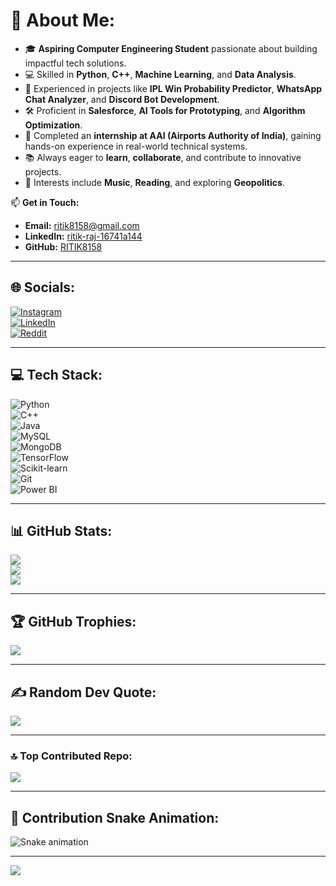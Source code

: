 # 💫 About Me:  

- 🎓 **Aspiring Computer Engineering Student** passionate about building impactful tech solutions.  
- 💻 Skilled in **Python**, **C++**, **Machine Learning**, and **Data Analysis**.  
- 🚀 Experienced in projects like **IPL Win Probability Predictor**, **WhatsApp Chat Analyzer**, and **Discord Bot Development**.  
- 🛠️ Proficient in **Salesforce**, **AI Tools for Prototyping**, and **Algorithm Optimization**.  
- 🏢 Completed an **internship at AAI (Airports Authority of India)**, gaining hands-on experience in real-world technical systems.  
- 📚 Always eager to **learn**, **collaborate**, and contribute to innovative projects.  
- 🎵 Interests include **Music**, **Reading**, and exploring **Geopolitics**.  

📫 **Get in Touch:**  
- **Email:** [ritik8158@gmail.com](mailto:ritik8158@gmail.com)  
- **LinkedIn:** [ritik-raj-16741a144](https://www.linkedin.com/in/ritik-raj-16741a144/)  
- **GitHub:** [RITIK8158](https://github.com/RITIK8158)  

---

## 🌐 Socials:  
[![Instagram](https://img.shields.io/badge/Instagram-%23E4405F.svg?logo=Instagram&logoColor=white)](https://instagram.com/rajputritik1841)  
[![LinkedIn](https://img.shields.io/badge/LinkedIn-%230077B5.svg?logo=linkedin&logoColor=white)](https://www.linkedin.com/in/ritik-raj-16741a144/)  
[![Reddit](https://img.shields.io/badge/Reddit-%23FF4500.svg?logo=Reddit&logoColor=white)](https://www.reddit.com/user/ritik8158)  

---

## 💻 Tech Stack:  
![Python](https://img.shields.io/badge/python-3670A0?style=for-the-badge&logo=python&logoColor=ffdd54)  
![C++](https://img.shields.io/badge/c++-%2300599C.svg?style=for-the-badge&logo=c%2B%2B&logoColor=white)  
![Java](https://img.shields.io/badge/java-%23ED8B00.svg?style=for-the-badge&logo=openjdk&logoColor=white)  
![MySQL](https://img.shields.io/badge/mysql-4479A1.svg?style=for-the-badge&logo=mysql&logoColor=white)  
![MongoDB](https://img.shields.io/badge/MongoDB-%234ea94b.svg?style=for-the-badge&logo=mongodb&logoColor=white)  
![TensorFlow](https://img.shields.io/badge/TensorFlow-%23FF6F00.svg?style=for-the-badge&logo=TensorFlow&logoColor=white)  
![Scikit-learn](https://img.shields.io/badge/scikit--learn-%23F7931E.svg?style=for-the-badge&logo=scikit-learn&logoColor=white)  
![Git](https://img.shields.io/badge/git-%23F05033.svg?style=for-the-badge&logo=git&logoColor=white)  
![Power BI](https://img.shields.io/badge/power_bi-F2C811?style=for-the-badge&logo=powerbi&logoColor=black)  

---

## 📊 GitHub Stats:  
![](https://github-readme-stats.vercel.app/api?username=RITIK8158&theme=dark&hide_border=false&include_all_commits=false&count_private=false)  
![](https://github-readme-streak-stats.herokuapp.com/?user=RITIK8158&theme=dark&hide_border=false)  
![](https://github-readme-stats.vercel.app/api/top-langs/?username=RITIK8158&theme=dark&hide_border=false&include_all_commits=false&count_private=false&layout=compact)  

---

## 🏆 GitHub Trophies:  
![](https://github-profile-trophy.vercel.app/?username=RITIK8158&theme=radical&no-frame=false&no-bg=true&margin-w=4)  

---

## ✍️ Random Dev Quote:  
![](https://quotes-github-readme.vercel.app/api?type=horizontal&theme=radical)  

---

### 🔝 Top Contributed Repo:  
![](https://github-contributor-stats.vercel.app/api?username=RITIK8158&limit=5&theme=dark&combine_all_yearly_contributions=true)  

---

## 🐍 Contribution Snake Animation:  
![Snake animation](https://github.com/RITIK8158/RITIK8158/blob/output/github-contribution-grid-snake.svg)  

---

[![](https://visitcount.itsvg.in/api?id=RITIK8158&icon=0&color=0)](https://visitcount.itsvg.in)  

<!-- Proudly created with GPRM ( https://gprm.itsvg.in ) -->

